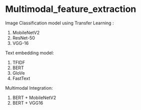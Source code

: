 # Multimodal_feature_extraction

Image Classification model using Transfer Learning :
 1) MobileNetV2
 2) ResNet-50
 3) VGG-16

Text embedding model:
 1) TFIDF
 2) BERT
 3) GloVe
 4) FastText


Multimodal Integration:

1) BERT + MobileNetV2 
2) BERT + VGG16  
